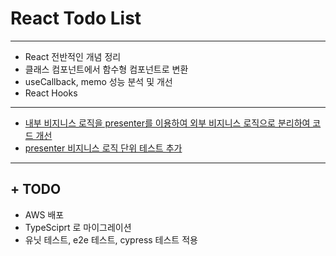 # React Todo List

---

- React 전반적인 개념 정리
- 클래스 컴포넌트에서 함수형 컴포넌트로 변환
- useCallback, memo 성능 분석 및 개선
- React Hooks 

---

- [내부 비지니스 로직을 presenter를 이용하여 외부 비지니스 로직으로 분리하여 코드 개선](https://github.com/godud2604/react-todo-list/commit/bb99454bb4ad3a0bd71f959d1f60b477850c5f0e)
- [presenter 비지니스 로직 단위 테스트 추가](https://github.com/godud2604/react-todo-list/commit/4ad00628f47526356b808d62a9b457fa45344c85)

---

## + TODO
- AWS 배포
- TypeSciprt 로 마이그레이션
- 유닛 테스트, e2e 테스트, cypress 테스트 적용
